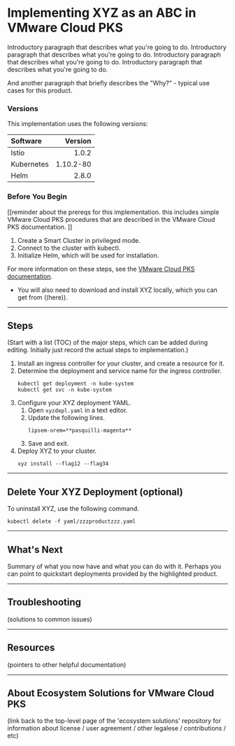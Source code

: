 # Implementing XYZ as an ABC in VMware Cloud PKS
Introductory paragraph that describes what you're going to do. Introductory paragraph that describes what you're going to do. Introductory paragraph that describes what you're going to do. Introductory paragraph that describes what you're going to do. 

And another paragraph that briefly describes the "Why?" - typical use cases for this product.

### Versions
This implementation uses the following versions:  

| Software | Version |
| :------ | ---: |
| Istio      | 1.0.2 |
| Kubernetes | 1.10.2-80 |
| Helm | 2.8.0 |


### Before You Begin
[[reminder about the prereqs for this implementation. this includes simple VMware Cloud PKS procedures that are described in the VMware Cloud PKS documentation. ]]
1. Create a Smart Cluster in privileged mode. 
2. Connect to the cluster with kubectl.
3. Initialize Helm, which will be used for installation.

For more information on these steps, see the [VMware Cloud PKS documentation](https://docs.vmware.com/en/VMware-Kubernetes-Engine/index.html).

- You will also need to download and install XYZ locally, which you can get from ((here)).  

---
## Steps
(Start with a list (TOC) of the major steps, which can be added during editing. Initially just record the actual steps to implementation.)

1. Install an ingress controller for your cluster, and create a resource for it.
2. Determine the deployment and service name for the ingress controller.
   ```
   kubectl get deployment -n kube-system
   kubectl get svc -n kube-system
   ```
3. Configure your XYZ deployment YAML.
    1. Open ```xyzdepl.yaml``` in a text editor.
    2. Update the following lines.
       ```
       lipsem-orem=**pasquilli-magenta**
       ```
    3. Save and exit.
4. Deploy XYZ to your cluster.
   ```
   xyz install --flag12 --flag34
   ```

---
## Delete Your XYZ Deployment (optional)
To uninstall XYZ, use the following command.
```
kubectl delete -f yaml/zzzproductzzz.yaml
```  

---
## What's Next
Summary of what you now have and what you can do with it.
Perhaps you can point to quickstart deployments provided by the highlighted product.  

---
## Troubleshooting
(solutions to common issues)  

---
## Resources
(pointers to other helpful documentation)  

---
## About Ecosystem Solutions for VMware Cloud PKS
(link back to the top-level page of the 'ecosystem solutions' repository for information about license / user agreement / other legalese / contributions / etc)
